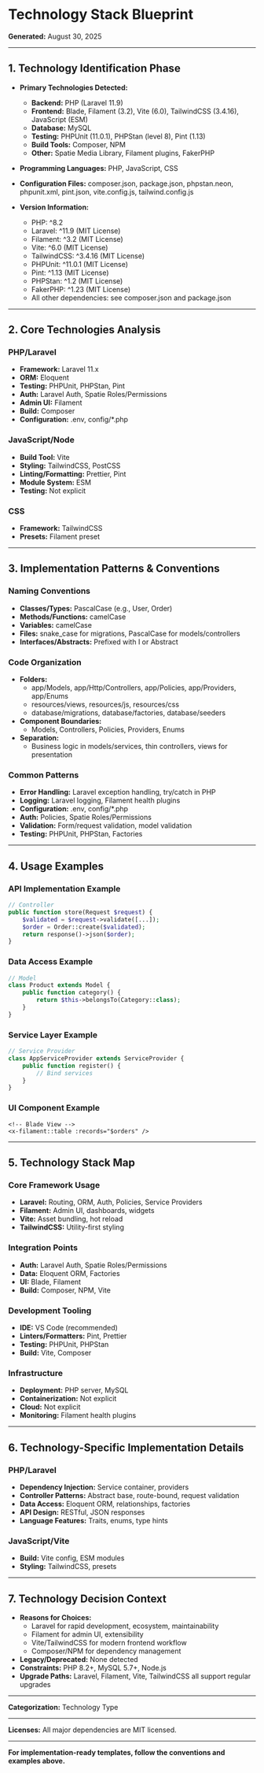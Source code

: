 # Technology Stack Blueprint

**Generated:** August 30, 2025

---

## 1. Technology Identification Phase

- **Primary Technologies Detected:**
  - **Backend:** PHP (Laravel 11.9)
  - **Frontend:** Blade, Filament (3.2), Vite (6.0), TailwindCSS (3.4.16), JavaScript (ESM)
  - **Database:** MySQL
  - **Testing:** PHPUnit (11.0.1), PHPStan (level 8), Pint (1.13)
  - **Build Tools:** Composer, NPM
  - **Other:** Spatie Media Library, Filament plugins, FakerPHP

- **Programming Languages:** PHP, JavaScript, CSS
- **Configuration Files:** composer.json, package.json, phpstan.neon, phpunit.xml, pint.json, vite.config.js, tailwind.config.js
- **Version Information:**
  - PHP: ^8.2
  - Laravel: ^11.9 (MIT License)
  - Filament: ^3.2 (MIT License)
  - Vite: ^6.0 (MIT License)
  - TailwindCSS: ^3.4.16 (MIT License)
  - PHPUnit: ^11.0.1 (MIT License)
  - Pint: ^1.13 (MIT License)
  - PHPStan: ^1.2 (MIT License)
  - FakerPHP: ^1.23 (MIT License)
  - All other dependencies: see composer.json and package.json

---

## 2. Core Technologies Analysis

### PHP/Laravel

- **Framework:** Laravel 11.x
- **ORM:** Eloquent
- **Testing:** PHPUnit, PHPStan, Pint
- **Auth:** Laravel Auth, Spatie Roles/Permissions
- **Admin UI:** Filament
- **Build:** Composer
- **Configuration:** .env, config/*.php

### JavaScript/Node

- **Build Tool:** Vite
- **Styling:** TailwindCSS, PostCSS
- **Linting/Formatting:** Prettier, Pint
- **Module System:** ESM
- **Testing:** Not explicit

### CSS

- **Framework:** TailwindCSS
- **Presets:** Filament preset

---

## 3. Implementation Patterns & Conventions

### Naming Conventions

- **Classes/Types:** PascalCase (e.g., User, Order)
- **Methods/Functions:** camelCase
- **Variables:** camelCase
- **Files:** snake_case for migrations, PascalCase for models/controllers
- **Interfaces/Abstracts:** Prefixed with I or Abstract

### Code Organization

- **Folders:**
  - app/Models, app/Http/Controllers, app/Policies, app/Providers, app/Enums
  - resources/views, resources/js, resources/css
  - database/migrations, database/factories, database/seeders
- **Component Boundaries:**
  - Models, Controllers, Policies, Providers, Enums
- **Separation:**
  - Business logic in models/services, thin controllers, views for presentation

### Common Patterns

- **Error Handling:** Laravel exception handling, try/catch in PHP
- **Logging:** Laravel logging, Filament health plugins
- **Configuration:** .env, config/*.php
- **Auth:** Policies, Spatie Roles/Permissions
- **Validation:** Form/request validation, model validation
- **Testing:** PHPUnit, PHPStan, Factories

---

## 4. Usage Examples

### API Implementation Example

```php
// Controller
public function store(Request $request) {
    $validated = $request->validate([...]);
    $order = Order::create($validated);
    return response()->json($order);
}
```

### Data Access Example

```php
// Model
class Product extends Model {
    public function category() {
        return $this->belongsTo(Category::class);
    }
}
```

### Service Layer Example

```php
// Service Provider
class AppServiceProvider extends ServiceProvider {
    public function register() {
        // Bind services
    }
}
```

### UI Component Example

```blade
<!-- Blade View -->
<x-filament::table :records="$orders" />
```

---

## 5. Technology Stack Map

### Core Framework Usage

- **Laravel:** Routing, ORM, Auth, Policies, Service Providers
- **Filament:** Admin UI, dashboards, widgets
- **Vite:** Asset bundling, hot reload
- **TailwindCSS:** Utility-first styling

### Integration Points

- **Auth:** Laravel Auth, Spatie Roles/Permissions
- **Data:** Eloquent ORM, Factories
- **UI:** Blade, Filament
- **Build:** Composer, NPM, Vite

### Development Tooling

- **IDE:** VS Code (recommended)
- **Linters/Formatters:** Pint, Prettier
- **Testing:** PHPUnit, PHPStan
- **Build:** Vite, Composer

### Infrastructure

- **Deployment:** PHP server, MySQL
- **Containerization:** Not explicit
- **Cloud:** Not explicit
- **Monitoring:** Filament health plugins

---

## 6. Technology-Specific Implementation Details

### PHP/Laravel

- **Dependency Injection:** Service container, providers
- **Controller Patterns:** Abstract base, route-bound, request validation
- **Data Access:** Eloquent ORM, relationships, factories
- **API Design:** RESTful, JSON responses
- **Language Features:** Traits, enums, type hints

### JavaScript/Vite

- **Build:** Vite config, ESM modules
- **Styling:** TailwindCSS, presets

---

## 7. Technology Decision Context

- **Reasons for Choices:**
  - Laravel for rapid development, ecosystem, maintainability
  - Filament for admin UI, extensibility
  - Vite/TailwindCSS for modern frontend workflow
  - Composer/NPM for dependency management
- **Legacy/Deprecated:** None detected
- **Constraints:** PHP 8.2+, MySQL 5.7+, Node.js
- **Upgrade Paths:** Laravel, Filament, Vite, TailwindCSS all support regular upgrades

---

**Categorization:** Technology Type

---

**Licenses:** All major dependencies are MIT licensed.

---

**For implementation-ready templates, follow the conventions and examples above.**
